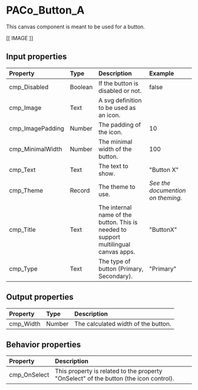 # PACo_Button_A

This canvas component is meant to be used for a button.

[[ IMAGE ]]

## **Input properties**

| Property | Type | Description | Example |
| :--- | :--- | :--- | :--- |
| cmp_Disabled | Boolean | If the button is disabled or not. | false |
| cmp_Image | Text | A svg definition to be used as an icon. |  |
| cmp_ImagePadding | Number | The padding of the icon. | 10 |
| cmp_MinimalWidth | Number | The minimal width of the button. | 100 |
| cmp_Text | Text | The text to show. | "Button X" |
| cmp_Theme | Record | The theme to use. | *See the documention on theming.* |
| cmp_Title | Text | The internal name of the button. This is needed to support multilingual canvas apps. | "ButtonX" |
| cmp_Type | Text | The type of button (Primary, Secondary). | "Primary" |

## **Output properties**

| Property | Type | Description |
| :--- | :--- | :--- |
| cmp_Width | Number | The calculated width of the button. | 123

## **Behavior properties**

| Property | Description |
| :--- | :--- |
| cmp_OnSelect | This property is related to the property "OnSelect" of the button (the icon control). |
